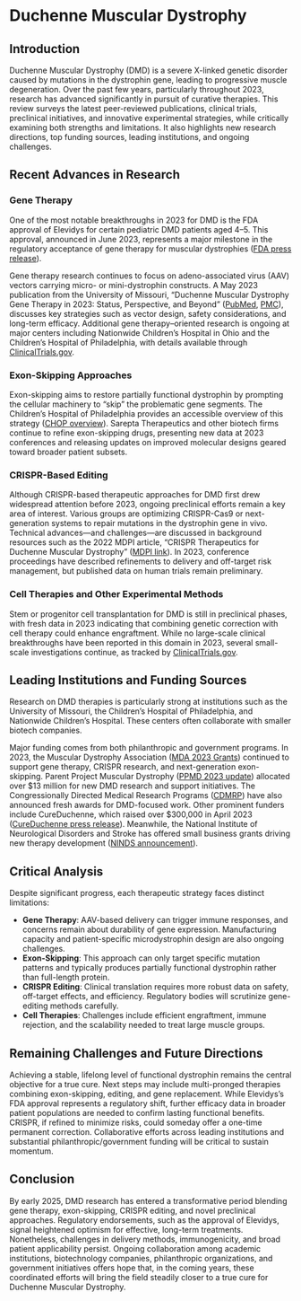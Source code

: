 # Duchenne Muscular Dystrophy

## Introduction
Duchenne Muscular Dystrophy (DMD) is a severe X-linked genetic disorder caused by mutations in the dystrophin gene, leading to progressive muscle degeneration. Over the past few years, particularly throughout 2023, research has advanced significantly in pursuit of curative therapies. This review surveys the latest peer-reviewed publications, clinical trials, preclinical initiatives, and innovative experimental strategies, while critically examining both strengths and limitations. It also highlights new research directions, top funding sources, leading institutions, and ongoing challenges.

## Recent Advances in Research

### Gene Therapy
One of the most notable breakthroughs in 2023 for DMD is the FDA approval of Elevidys for certain pediatric DMD patients aged 4–5. This approval, announced in June 2023, represents a major milestone in the regulatory acceptance of gene therapy for muscular dystrophies ([FDA press release](https://www.fda.gov/news-events/press-announcements/fda-approves-first-gene-therapy-treatment-certain-patients-duchenne-muscular-dystrophy)).

Gene therapy research continues to focus on adeno-associated virus (AAV) vectors carrying micro- or mini-dystrophin constructs. A May 2023 publication from the University of Missouri, “Duchenne Muscular Dystrophy Gene Therapy in 2023: Status, Perspective, and Beyond” ([PubMed](https://pubmed.ncbi.nlm.nih.gov/37219994/), [PMC](https://pmc.ncbi.nlm.nih.gov/articles/PMC10325806/)), discusses key strategies such as vector design, safety considerations, and long-term efficacy. Additional gene therapy–oriented research is ongoing at major centers including Nationwide Children’s Hospital in Ohio and the Children’s Hospital of Philadelphia, with details available through [ClinicalTrials.gov](https://clinicaltrials.gov/ct2/results?cond=Duchenne+Muscular+Dystrophy).

### Exon-Skipping Approaches
Exon-skipping aims to restore partially functional dystrophin by prompting the cellular machinery to “skip” the problematic gene segments. The Children’s Hospital of Philadelphia provides an accessible overview of this strategy ([CHOP overview](https://www.chop.edu/gene-therapy-duchenne-muscular-dystrophy)). Sarepta Therapeutics and other biotech firms continue to refine exon-skipping drugs, presenting new data at 2023 conferences and releasing updates on improved molecular designs geared toward broader patient subsets.

### CRISPR-Based Editing
Although CRISPR-based therapeutic approaches for DMD first drew widespread attention before 2023, ongoing preclinical efforts remain a key area of interest. Various groups are optimizing CRISPR-Cas9 or next-generation systems to repair mutations in the dystrophin gene in vivo. Technical advances—and challenges—are discussed in background resources such as the 2022 MDPI article, “CRISPR Therapeutics for Duchenne Muscular Dystrophy” ([MDPI link](https://www.mdpi.com/1422-0067/23/3/1832)). In 2023, conference proceedings have described refinements to delivery and off-target risk management, but published data on human trials remain preliminary.

### Cell Therapies and Other Experimental Methods
Stem or progenitor cell transplantation for DMD is still in preclinical phases, with fresh data in 2023 indicating that combining genetic correction with cell therapy could enhance engraftment. While no large-scale clinical breakthroughs have been reported in this domain in 2023, several small-scale investigations continue, as tracked by [ClinicalTrials.gov](https://clinicaltrials.gov/ct2/results?cond=Duchenne+Muscular+Dystrophy).

## Leading Institutions and Funding Sources
Research on DMD therapies is particularly strong at institutions such as the University of Missouri, the Children’s Hospital of Philadelphia, and Nationwide Children’s Hospital. These centers often collaborate with smaller biotech companies.

Major funding comes from both philanthropic and government programs. In 2023, the Muscular Dystrophy Association ([MDA 2023 Grants](https://www.mda.org/science/grants-at-a-glance/2023)) continued to support gene therapy, CRISPR research, and next-generation exon-skipping. Parent Project Muscular Dystrophy ([PPMD 2023 update](https://www.parentprojectmd.org/spring-program-update-2023/)) allocated over $13 million for new DMD research and support initiatives. The Congressionally Directed Medical Research Programs ([CDMRP](https://cdmrp.health.mil/pubs/press/2023/23dmdrppreann)) have also announced fresh awards for DMD-focused work. Other prominent funders include CureDuchenne, which raised over $300,000 in April 2023 ([CureDuchenne press release](https://cureduchenne.org/press-release/14th-annual-champions-to-cureduchenne-raises-329000-to-fund-duchenne-muscular-dystrophy-research/)). Meanwhile, the National Institute of Neurological Disorders and Stroke has offered small business grants driving new therapy development ([NINDS announcement](https://www.ninds.nih.gov/news-events/news/highlights-announcements/ninds-small-business-funding-leads-new-therapy-duchenne-muscular-dystrophy)).

## Critical Analysis
Despite significant progress, each therapeutic strategy faces distinct limitations:
- **Gene Therapy**: AAV-based delivery can trigger immune responses, and concerns remain about durability of gene expression. Manufacturing capacity and patient-specific microdystrophin design are also ongoing challenges.
- **Exon-Skipping**: This approach can only target specific mutation patterns and typically produces partially functional dystrophin rather than full-length protein.
- **CRISPR Editing**: Clinical translation requires more robust data on safety, off-target effects, and efficiency. Regulatory bodies will scrutinize gene-editing methods carefully.
- **Cell Therapies**: Challenges include efficient engraftment, immune rejection, and the scalability needed to treat large muscle groups.

## Remaining Challenges and Future Directions
Achieving a stable, lifelong level of functional dystrophin remains the central objective for a true cure. Next steps may include multi-pronged therapies combining exon-skipping, editing, and gene replacement. While Elevidys’s FDA approval represents a regulatory shift, further efficacy data in broader patient populations are needed to confirm lasting functional benefits. CRISPR, if refined to minimize risks, could someday offer a one-time permanent correction. Collaborative efforts across leading institutions and substantial philanthropic/government funding will be critical to sustain momentum.

## Conclusion
By early 2025, DMD research has entered a transformative period blending gene therapy, exon-skipping, CRISPR editing, and novel preclinical approaches. Regulatory endorsements, such as the approval of Elevidys, signal heightened optimism for effective, long-term treatments. Nonetheless, challenges in delivery methods, immunogenicity, and broad patient applicability persist. Ongoing collaboration among academic institutions, biotechnology companies, philanthropic organizations, and government initiatives offers hope that, in the coming years, these coordinated efforts will bring the field steadily closer to a true cure for Duchenne Muscular Dystrophy.
